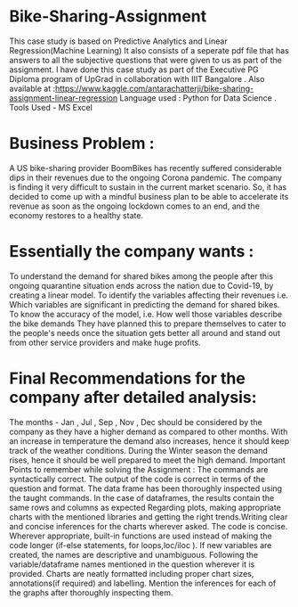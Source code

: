 # Bike-Sharing-Assignment
This case study is based on Predictive Analytics and Linear Regression(Machine Learning)
It also consists of a seperate pdf file that has answers to all the subjective questions that were given to us as part of the assignment.
I have done this case study as part of the Executive PG Diploma program of UpGrad in collaboration with IIIT Bangalore .
Also available at :https://www.kaggle.com/antarachatterji/bike-sharing-assignment-linear-regression
Language used : Python for Data Science . Tools Used - MS Excel

# Business Problem :
A US bike-sharing provider BoomBikes has recently suffered considerable dips in their revenues due to the ongoing Corona pandemic. The company is finding it very difficult to sustain in the current market scenario. So, it has decided to come up with a mindful business plan to be able to accelerate its revenue as soon as the ongoing lockdown comes to an end, and the economy restores to a healthy state.

# Essentially the company wants :

To understand the demand for shared bikes among the people after this ongoing quarantine situation ends across the nation due to Covid-19, by creating a linear model.
To identify the variables affecting their revenues i.e. Which variables are significant in predicting the demand for shared bikes.
To know the accuracy of the model, i.e. How well those variables describe the bike demands
They have planned this to prepare themselves to cater to the people's needs once the situation gets better all around and stand out from other service providers and make huge profits.

# Final Recommendations for the company after detailed analysis:
The months - Jan , Jul , Sep , Nov , Dec should be considered by the company as they have a higher demand as compared to other months.
With an increase in temperature the demand also increases, hence it should keep track of the weather conditions.
During the Winter season the demand rises, hence it should be well prepared to meet the high demand.
Important Points to remember while solving the Assignment :
The commands are syntactically correct.
The output of the code is correct in terms of the question and format.
The data frame has been thoroughly inspected using the taught commands.
In the case of dataframes, the results contain the same rows and columns as expected
Regarding plots, making appropriate charts with the mentioned libraries and getting the right trends.Writing clear and concise inferences for the charts wherever asked.
The code is concise. Wherever appropriate, built-in functions are used instead of making the code longer (if-else statements, for loops,loc/iloc ).
If new variables are created, the names are descriptive and unambiguous. Following the variable/dataframe names mentioned in the question wherever it is provided.
Charts are neatly formatted including proper chart sizes, annotations(if required) and labelling.
Mention the inferences for each of the graphs after thoroughly inspecting them.
